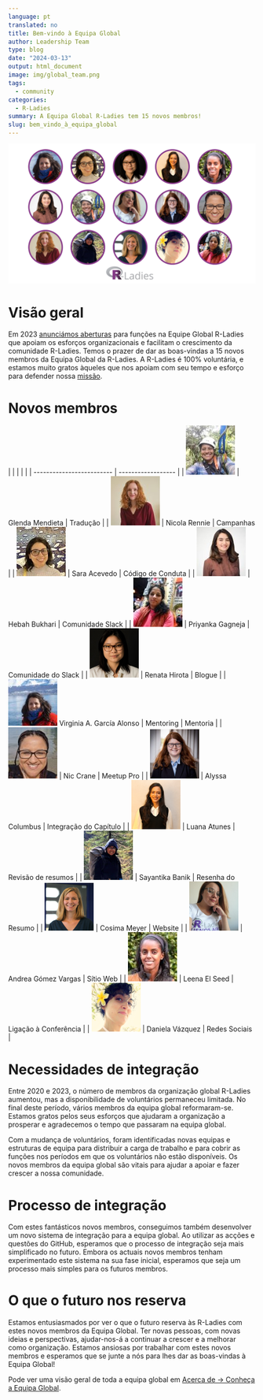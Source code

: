 ```yaml
---
language: pt
translated: no
title: Bem-vindo à Equipa Global
author: Leadership Team
type: blog
date: "2024-03-13"
output: html_document
image: img/global_team.png
tags:
  - community
categories:
  - R-Ladies
summary: A Equipa Global R-Ladies tem 15 novos membros!
slug: bem_vindo_à_equipa_global
---
```


![Fotografias em miniatura dos 15 novos membros da equipa global, recortadas em imagens circulares destacadas a roxo.](img/global_team.png)

<!---
ligação para o ppt que contém esta imagem na conta google de rladies
https://docs.google.com/presentation/d/1ZnCmaO_gBSKSbtx_1tTicQSxnTJZaYGc/edit#slide=id.p1
-->

# Visão geral

Em 2023 [anunciámos aberturas](https://rladies.org/news/2023-04-11-global-team-recruiting/) para funções na Equipe Global R-Ladies que apoiam os esforços organizacionais e facilitam o crescimento da comunidade R-Ladies.
Temos o prazer de dar as boas-vindas a 15 novos membros da Equipa Global da R-Ladies.
A R-Ladies é 100% voluntária, e estamos muito gratos àqueles que nos apoiam com seu tempo e esforço para defender nossa [missão](https://rladies.org/about-us/mission/).

# Novos membros

| | | |
| | ------------------------- | ------------------ |
| ![](img/glenda_mendieta.jpg) | Glenda Mendieta | Tradução |
| ![](img/nicola_rennie.jpg) | Nicola Rennie | Campanhas |
| ![](img/sara_acevedo.jpg) | Sara Acevedo | Código de Conduta |
| ![](img/hebah_bukhari.jpg) | Hebah Bukhari | Comunidade Slack |
| ![](img/priyanka_gagneja.jpg) | Priyanka Gagneja | Comunidade do Slack |
| ![](img/renata_hirota.png) | Renata Hirota | Blogue |
| ![](img/virginia_garcia_alonso.jpg) Virginia A. García Alonso | Mentoring | Mentoria |
| ![](img/nic_crane.jpg) | Nic Crane | Meetup Pro |
| ![](img/alyssa_columbus.png) | Alyssa Columbus | Integração do Capítulo |
| ![](img/luana_atunes.png) | Luana Atunes | Revisão de resumos |
| ![](img/sayantika_banik.png) | Sayantika Banik | Resenha do Resumo |
| ![](img/cosima_meyer.png) | Cosima Meyer | Website |
| ![](img/andrea_gomez_vargas.png) | Andrea Gómez Vargas | Sítio Web |
| ![](img/leena_el_seed.jpg) | Leena El Seed | Ligação à Conferência |
| ![](img/daniela_vazquez.png) | Daniela Vázquez | Redes Sociais |

# Necessidades de integração

Entre 2020 e 2023, o número de membros da organização global R-Ladies aumentou, mas a disponibilidade de voluntários permaneceu limitada.
No final deste período, vários membros da equipa global reformaram-se.
Estamos gratos pelos seus esforços que ajudaram a organização a prosperar e agradecemos o tempo que passaram na equipa global.

Com a mudança de voluntários, foram identificadas novas equipas e estruturas de equipa para distribuir a carga de trabalho e para cobrir as funções nos períodos em que os voluntários não estão disponíveis.
Os novos membros da equipa global são vitais para ajudar a apoiar e fazer crescer a nossa comunidade.

# Processo de integração

Com estes fantásticos novos membros, conseguimos também desenvolver um novo sistema de integração para a equipa global.
Ao utilizar as acções e questões do GitHub, esperamos que o processo de integração seja mais simplificado no futuro.
Embora os actuais novos membros tenham experimentado este sistema na sua fase inicial, esperamos que seja um processo mais simples para os futuros membros.

# O que o futuro nos reserva

Estamos entusiasmados por ver o que o futuro reserva às R-Ladies com estes novos membros da Equipa Global.
Ter novas pessoas, com novas ideias e perspectivas, ajudar-nos-á a continuar a crescer e a melhorar como organização.
Estamos ansiosas por trabalhar com estes novos membros e esperamos que se junte a nós para lhes dar as boas-vindas à Equipa Global!

Pode ver uma visão geral de toda a equipa global em [Acerca de -> Conheça a Equipa Global](/about-us/global-team/).
